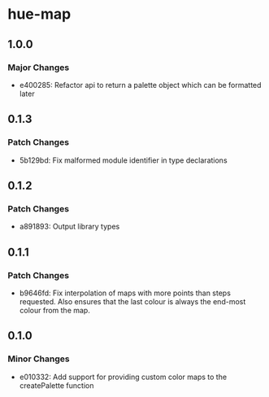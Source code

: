 # hue-map

## 1.0.0

### Major Changes

- e400285: Refactor api to return a palette object which can be formatted later

## 0.1.3

### Patch Changes

- 5b129bd: Fix malformed module identifier in type declarations

## 0.1.2

### Patch Changes

- a891893: Output library types

## 0.1.1

### Patch Changes

- b9646fd: Fix interpolation of maps with more points than steps requested. Also ensures that the last colour is always the end-most colour from the map.

## 0.1.0

### Minor Changes

- e010332: Add support for providing custom color maps to the createPalette function
